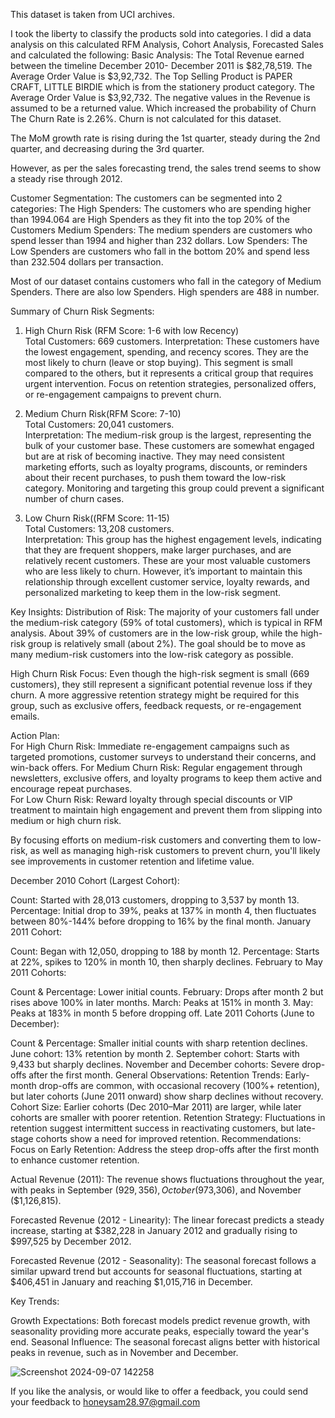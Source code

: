 This dataset is taken from UCI archives. 

I took the liberty to classify the products sold into categories. I did a data analysis on this calculated RFM Analysis, Cohort Analysis, Forecasted Sales  and calculated the following:
Basic Analysis:
The Total Revenue earned between the timeline December 2010- December 2011 is $82,78,519. 
The Average Order Value is $3,92,732. 
The Top Selling Product is PAPER CRAFT, LITTLE BIRDIE which is from the stationery product category. 
The Average Order Value is $3,92,732.
The negative values in the Revenue is assumed to be a returned value. Which increased the probability of Churn The Churn Rate is 2.26%. Churn is not calculated for this dataset. 

The MoM growth rate is rising during the 1st quarter, steady during the 2nd quarter, and decreasing during the 3rd quarter. 

However, as per the sales forecasting trend, the sales trend seems to show a steady rise through 2012. 

Customer Segmentation:
The customers can be segmented into 2 categories: 
The High Spenders: The customers who are spending higher than 1994.064 are High Spenders as they fit into the top 20% of the Customers
Medium Spenders: The medium spenders are customers who spend lesser than 1994 and higher than 232 dollars.
Low Spenders: The Low Spenders are customers who fall in the bottom 20% and spend less than 232.504 dollars per transaction.

Most of our dataset contains customers who fall in the category of Medium Spenders. There are also low Spenders. High spenders are 488 in number.  

Summary of Churn Risk Segments:	
	
1. High Churn Risk (RFM Score: 1-6 with low Recency)	
Total Customers: 669 customers.	
Interpretation: These customers have the lowest engagement, spending, and recency scores. They are the most likely to churn (leave or stop buying). This segment is small compared to the others, but it represents a critical group that requires urgent intervention. Focus on retention strategies, personalized offers, or re-engagement campaigns to prevent churn.	
	
2. Medium Churn Risk(RFM Score: 7-10)		
Total Customers: 20,041 customers.	
Interpretation: The medium-risk group is the largest, representing the bulk of your customer base. These customers are somewhat engaged but are at risk of becoming inactive. They may need consistent marketing efforts, such as loyalty programs, discounts, or reminders about their recent purchases, to push them toward the low-risk category. Monitoring and targeting this group could prevent a significant number of churn cases.	
	
3. Low Churn Risk((RFM Score: 11-15)		
Total Customers: 13,208 customers.	
Interpretation: This group has the highest engagement levels, indicating that they are frequent shoppers, make larger purchases, and are relatively recent customers. These are your most valuable customers who are less likely to churn. However, it’s important to maintain this relationship through excellent customer service, loyalty rewards, and personalized marketing to keep them in the low-risk segment.	
	
Key Insights:
Distribution of Risk: The majority of your customers fall under the medium-risk category (59% of total customers), which is typical in RFM analysis. About 39% of customers are in the low-risk group, while the high-risk group is relatively small (about 2%). The goal should be to move as many medium-risk customers into the low-risk category as possible.	
	
High Churn Risk Focus: Even though the high-risk segment is small (669 customers), they still represent a significant potential revenue loss if they churn. A more aggressive retention strategy might be required for this group, such as exclusive offers, feedback requests, or re-engagement emails.	
	
Action Plan:	
For High Churn Risk: Immediate re-engagement campaigns such as targeted promotions, customer surveys to understand their concerns, and win-back offers.	
For Medium Churn Risk: Regular engagement through newsletters, exclusive offers, and loyalty programs to keep them active and encourage repeat purchases.	
For Low Churn Risk: Reward loyalty through special discounts or VIP treatment to maintain high engagement and prevent them from slipping into medium or high churn risk.	
	
By focusing efforts on medium-risk customers and converting them to low-risk, as well as managing high-risk customers to prevent churn, you'll likely see improvements in customer retention and lifetime value.

December 2010 Cohort (Largest Cohort):

Count: Started with 28,013 customers, dropping to 3,537 by month 13.
Percentage: Initial drop to 39%, peaks at 137% in month 4, then fluctuates between 80%-144% before dropping to 16% by the final month.
January 2011 Cohort:

Count: Began with 12,050, dropping to 188 by month 12.
Percentage: Starts at 22%, spikes to 120% in month 10, then sharply declines.
February to May 2011 Cohorts:

Count & Percentage: Lower initial counts.
February: Drops after month 2 but rises above 100% in later months.
March: Peaks at 151% in month 3.
May: Peaks at 183% in month 5 before dropping off.
Late 2011 Cohorts (June to December):

Count & Percentage: Smaller initial counts with sharp retention declines.
June cohort: 13% retention by month 2.
September cohort: Starts with 9,433 but sharply declines.
November and December cohorts: Severe drop-offs after the first month.
General Observations:
Retention Trends: Early-month drop-offs are common, with occasional recovery (100%+ retention), but later cohorts (June 2011 onward) show sharp declines without recovery.
Cohort Size: Earlier cohorts (Dec 2010–Mar 2011) are larger, while later cohorts are smaller with poorer retention.
Retention Strategy: Fluctuations in retention suggest intermittent success in reactivating customers, but late-stage cohorts show a need for improved retention.
Recommendations:
Focus on Early Retention: Address the steep drop-offs after the first month to enhance customer retention.

Actual Revenue (2011): The revenue shows fluctuations throughout the year, with peaks in September ($929,356), October ($973,306), and November ($1,126,815).

Forecasted Revenue (2012 - Linearity): The linear forecast predicts a steady increase, starting at $382,228 in January 2012 and gradually rising to $997,525 by December 2012.

Forecasted Revenue (2012 - Seasonality): The seasonal forecast follows a similar upward trend but accounts for seasonal fluctuations, starting at $406,451 in January and reaching $1,015,716 in December.

Key Trends:

Growth Expectations: Both forecast models predict revenue growth, with seasonality providing more accurate peaks, especially toward the year's end.
Seasonal Influence: The seasonal forecast aligns better with historical peaks in revenue, such as in November and December.


![Screenshot 2024-09-07 142258](https://github.com/user-attachments/assets/dda12064-d2d9-41ee-bce6-cc108f5434ec)

If you like the analysis, or would like to offer a feedback, you could send your feedback to honeysam28.97@gmail.com 
